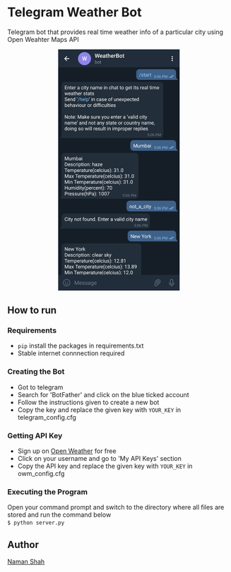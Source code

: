 # Telegram Weather Bot

Telegram bot that provides real time weather info of a particular city using Open Weahter Maps API
<p align="center">
  <img src='./bot_test.jpg' width=275 />
</p>

## How to run

### Requirements
- `pip` install the packages in requirements.txt
- Stable internet connnection required

### Creating the Bot
- Got to telegram
- Search for 'BotFather' and click on the blue ticked account
- Follow the instructions given to create a new bot
- Copy the key and replace the given key with `YOUR_KEY` in telegram_config.cfg

### Getting API Key
- Sign up on [Open Weather](https://openweathermap.org/) for free
- Click on your username and go to 'My API Keys' section
- Copy the API key and replace the given key with `YOUR_KEY` in owm_config.cfg

### Executing the Program
Open your command prompt and switch to the directory where all files are stored and run the command below
<br>`$ python server.py`

## Author

[Naman Shah](https://github.com/namanshah01)
